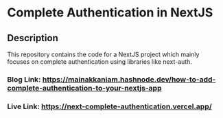 # Complete Authentication in NextJS

## Description
This repository contains the code for a NextJS project which mainly focuses on complete authentication using libraries like next-auth.

### Blog Link: https://mainakkaniam.hashnode.dev/how-to-add-complete-authentication-to-your-nextjs-app

### Live Link: https://next-complete-authentication.vercel.app/



